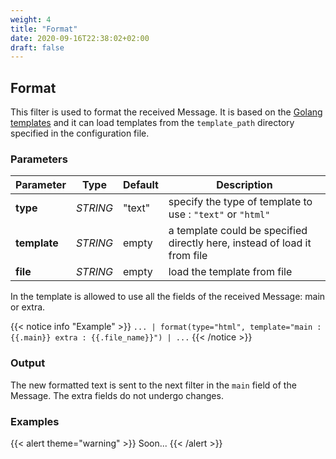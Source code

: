 ```yaml
---
weight: 4
title: "Format"
date: 2020-09-16T22:38:02+02:00
draft: false
---
```


## Format

This filter is used to format the received Message. It is based on the [Golang templates](https://golang.org/pkg/text/template/) and it can load templates from the `template_path` directory specified in the configuration file.  

### Parameters

 | Parameter | Type | Default | Description 
 | --- | --- | --- | --- |
 | **type** | _STRING_ | "text" | specify the type of template to use : `"text"` or `"html"` |
 | **template** | _STRING_ | empty | a template could be specified directly here, instead of load it from file |
 | **file** | _STRING_ | empty | load the template from file |

In the template is allowed to use all the fields of the received Message: main or extra.
 
{{< notice info "Example" >}} 
`... | format(type="html", template="main : {{.main}} extra : {{.file_name}}") | ...`
{{< /notice >}}



### Output

The new formatted text is sent to the next filter in the `main` field of the Message. The extra fields do not undergo changes.

### Examples

{{< alert theme="warning" >}}
Soon...
{{< /alert >}} 